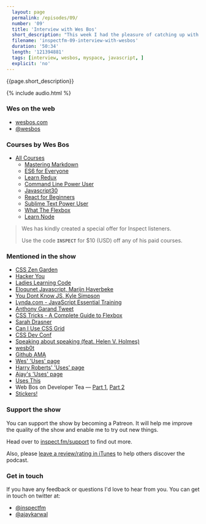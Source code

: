```yaml
---
  layout: page
  permalink: /episodes/09/
  number: '09'
  title: 'Interview with Wes Bos'
  short_description: "This week I had the pleasure of catching up with Wes Bos about his transition from MySpace theme designer to one of the most influential people in web dev. We discuss his latest courses, his journey with JavaScript and how developers love stickers."
  filename: 'inspectfm-09-interview-with-wesbos'
  duration: '50:34'
  length: '121394881'
  tags: [interview, wesbos, myspace, javascript, ]
  explicit: 'no'
---
```


{{page.short_description}}

{% include audio.html %}

### Wes on the web

- [wesbos.com](https://wesbos.com)
- [@wesbos](https://twitter.com/wesbos)

### Courses by Wes Bos
- [All Courses](http://wesbos.com/courses/)
   - [Mastering Markdown](https://masteringmarkdown.com/)
   - [ES6 for Everyone](https://es6.io/)
   - [Learn Redux](https://learnredux.com/)
   - [Command Line Power User](https://commandlinepoweruser.com/)
   - [Javascript30](https://javascript30.com/)
   - [React for Beginners](https://reactforbeginners.com/)
   - [Sublime Text Power User](https://sublimetextbook.com/)
   - [What The Flexbox](https://flexbox.io/)
   - [Learn Node](https://learnnode.com/)

>Wes has kindly created a special offer for Inspect listeners.
>
>Use the code **`INSPECT`** for $10 (USD) off any of his paid courses.

### Mentioned in the show

- [CSS Zen Garden](http://www.csszengarden.com)
- [Hacker You](http://hackeryou.com)
- [Ladies Learning Code](http://ladieslearningcode.com)
- [Eloqunet Javascript, Marijn Haverbeke](http://amzn.to/2r8d5uf)
- [You Dont Know JS, Kyle Simpson](http://amzn.to/2rsWGUk)
- [Lynda.com - JavaScript Essential Training](https://www.lynda.com/JavaScript-tutorials/JavaScript-Essential-Training-2011/81266-2.html)
- [Anthony Garand Tweet](https://twitter.com/garand/status/842115416663175168)
- [CSS Tricks - A Complete Guide to Flexbox](https://css-tricks.com/snippets/css/a-guide-to-flexbox/)
- [Sarah Drasner](https://twitter.com/sarah_edo)
- [Can I Use CSS Grid](http://caniuse.com/#feat=css-grid)
- [CSS Dev Conf](http://cssdevconf.com/)
- [Speaking about speaking (feat. Helen V. Holmes)](http://inspect.fm/episodes/08/)
- [wesb0t](https://twitter.com/wesb0t)
- [Github AMA](https://github.com/wesbos/ama)
- [Wes' 'Uses' page](http://wesbos.com/uses)
- [Harry Roberts' 'Uses' page](https://csswizardry.com/uses/)
- [Ajay's 'Uses' page](http://ajaykarwal.com/uses/)
- [Uses This](https://usesthis.com/)
- Web Bos on Developer Tea &mdash; [Part 1](https://spec.fm/podcasts/developer-tea/57615), [Part 2](https://spec.fm/podcasts/developer-tea/57803)
- [Stickers!](https://bos.af/)


### Support the show

You can support the show by becoming a Patreon. It will help me improve the quality of the show and enable me to try out new things.

Head over to [inspect.fm/support](http://inspect.fm/support/) to find out more.

Also, please [leave a review/rating in iTunes](https://itunes.apple.com/gb/podcast/inspect/id1213377482) to help others discover the podcast.

### Get in touch

If you have any feedback or questions I'd love to hear from you. You can get in touch on twitter at:

- [@inspectfm](http://twitter.com/inspectfm)
- [@ajaykarwal](http://twitter.com/ajaykarwal)
